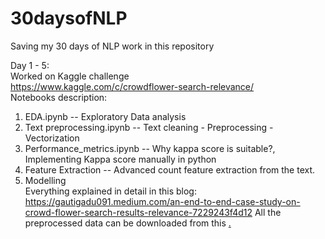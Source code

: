 # 30daysofNLP
Saving my 30 days of NLP work in this repository

Day 1 - 5:  
Worked on Kaggle challenge   
https://www.kaggle.com/c/crowdflower-search-relevance/  
Notebooks description:
1. EDA.ipynb -- Exploratory Data analysis
2. Text preprocessing.ipynb -- Text cleaning - Preprocessing - Vectorization
3. Performance_metrics.ipynb -- Why kappa score is suitable?, Implementing Kappa score manually in python
4. Feature Extraction -- Advanced count feature extraction from the text.
5. Modelling <br>
Everything explained in detail in this blog:
https://gautigadu091.medium.com/an-end-to-end-case-study-on-crowd-flower-search-results-relevance-7229243f4d12
All the preprocessed data can be downloaded from this <a href = "https://drive.google.com/drive/folders/1_rwnoFh9JrIdecVBQZZvQSicBTV53_QW?usp=sharing" link>.

